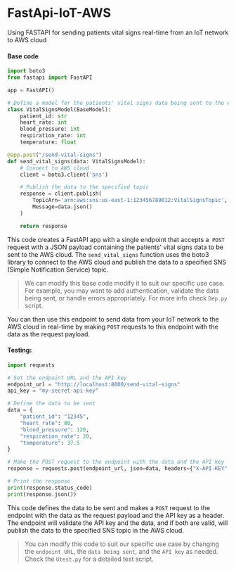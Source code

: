 # FastApi-IoT-AWS
Using FASTAPI for sending patients vital signs real-time from an IoT network to AWS cloud


#### Base code
```python
import boto3
from fastapi import FastAPI

app = FastAPI()

# Define a model for the patients' vital signs data being sent to the AWS cloud
class VitalSignsModel(BaseModel):
    patient_id: str
    heart_rate: int
    blood_pressure: int
    respiration_rate: int
    temperature: float

@app.post("/send-vital-signs")
def send_vital_signs(data: VitalSignsModel):
    # Connect to AWS cloud
    client = boto3.client('sns')

    # Publish the data to the specified topic
    response = client.publish(
        TopicArn='arn:aws:sns:us-east-1:123456789012:VitalSignsTopic',
        Message=data.json()
    )

    return response

```

This code creates a FastAPI app with a single endpoint that accepts a` POST` request with a JSON payload containing the patients' vital signs data to be sent to the AWS cloud. The `send_vital_signs` function uses the boto3 library to connect to the AWS cloud and publish the data to a specified SNS (Simple Notification Service) topic.

>  We can modify this base code modify it to suit our specific use case. For example, you may want to add authentication, validate the data being sent, or handle errors appropriately. For more info check `Dep.py` script.

You can then use this endpoint to send data from your IoT network to the AWS cloud in real-time by making `POST` requests to this endpoint with the data as the request payload.

#### Testing: 

```python
import requests

# Set the endpoint URL and the API key
endpoint_url = "http://localhost:8000/send-vital-signs"
api_key = "my-secret-api-key"

# Define the data to be sent
data = {
    "patient_id": "12345",
    "heart_rate": 80,
    "blood_pressure": 120,
    "respiration_rate": 20,
    "temperature": 37.5
}

# Make the POST request to the endpoint with the data and the API key
response = requests.post(endpoint_url, json=data, headers={"X-API-KEY": api_key})

# Print the response
print(response.status_code)
print(response.json())

```

This code defines the data to be sent and makes a `POST` request to the endpoint with the data as the request payload and the API key as a header. The endpoint will validate the API key and the data, and if both are valid, will publish the data to the specified SNS topic in the AWS cloud.


> You can modify this code to suit our specific use case by changing the `endpoint URL`, the `data being sent`, and the `API key` as needed. Check the `Utest.py` for a detailed test script.

